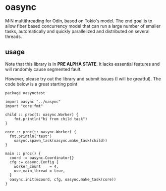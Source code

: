 # oasync

M:N multithreading for Odin, based on Tokio's model. The end goal is to 
allow fiber based concurrency model that can run a large number of smaller 
tasks, automatically and quickly parallelized and distributed on several threads.

## usage
Note that this library is in **PRE ALPHA STATE**. It lacks essential features 
and will randomly cause segmented fault.

However, please try out the library and submit issues (I will be greatful).
The code below is a great starting point

```odin 
package oasynctest

import oasync "../oasync"
import "core:fmt"

child :: proc(t: oasync.Worker) {
	fmt.println("hi from child task")
}

core :: proc(t: oasync.Worker) {
  fmt.println("test")
	oasync.spawn_task(oasync.make_task(child))
}

main :: proc() {
  coord := oasync.Coordinator{}
  cfg := oasync.Config {
    worker_count    = 4,
    use_main_thread = true,
  }
  oasync.init(&coord, cfg, oasync.make_task(core))
}
```
